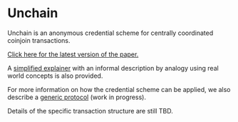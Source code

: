 # Unchain

Unchain is an anonymous credential scheme for centrally coordinated coinjoin
transactions.

[Click here for the latest version of the
paper.](https://github.com/Unchainex/Unchain/releases/latest/download/Unchain.pdf)

A [simplified explainer](./explainer.md) with an informal description by
analogy using real world concepts is also provided.

For more information on how the credential scheme can be applied, we also
describe a [generic protocol](./protocol.md) (work in progress).

Details of the specific transaction structure are still TBD.
